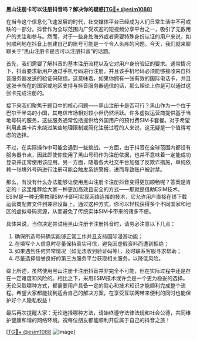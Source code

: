 **黑山注册卡可以注册抖音吗？解决你的疑惑[[TG💪+ @esim1088](https://t.me/s/esim1088)]**

在当今这个信息化飞速发展的时代，社交媒体平台已经成为人们日常生活中不可或缺的一部分。抖音作为全球范围内广受欢迎的短视频分享平台之一，吸引了无数用户的关注和参与。然而，对于一些身处海外或者需要特殊身份认证的用户来说，如何顺利地在抖音上创建自己的账号可能是一个令人头疼的问题。今天，我们就来聊聊关于“黑山注册卡是否可以注册抖音”的话题。

首先，我们需要了解抖音的基本注册流程以及它对用户身份验证的要求。通常情况下，抖音要求新用户通过手机号码进行注册，并且该手机号码必须能够接收来自抖音服务器发送的验证码短信。这意味着，如果你拥有一张有效的国际电话卡，并且这张卡所在的国家或地区支持与抖音服务器通信的话，那么理论上你是可以通过这张卡完成注册的。

接下来我们聚焦于题目中的核心问题——黑山注册卡是否可行？黑山作为一个位于巴尔干半岛的小国，其电信市场相对较小但仍然活跃。许多虚拟运营商提供基于当地号码的服务，这些服务通常包括提供给外国用户的预付费SIM卡套餐。对于希望利用此类卡片来绕过某些地理限制或简化注册过程的人来说，这无疑是一个值得考虑的选择。

不过，在实际操作中可能会遇到一些挑战。一方面，由于抖音在全球范围内都设有服务器节点，因此即使你使用了黑山号码作为注册依据，也并不意味着一定能成功登录并正常使用该应用。另一方面，随着各大社交平台加强了反欺诈措施，单纯依赖一张境外号码进行注册可能会触发系统警报，进而导致账户被封禁。

那么，有没有什么办法能够让使用黑山注册卡注册抖音变得更加顺畅呢？答案是肯定的！这里推荐给大家一种更加高效且安全的方式——那就是借助ESIM技术。ESIM是一种无需物理SIM卡即可实现网络连接的技术，它允许用户直接在线下载运营商配置文件到兼容设备上。通过这种方式，你可以轻松获得多个不同国家和地区的虚拟号码资源，从而避免了传统实体SIM卡带来的诸多不便。

具体来说，当你决定尝试用黑山注册卡注册抖音时，请务必注意以下几点：
1. 确保所选号码确实能够正常工作并且支持国际漫游功能；
2. 在填写个人信息时尽量保持真实可信，避免因虚假资料而遭到拒绝；
3. 如果遇到任何异常情况（如无法收到验证码等），及时联系客服寻求帮助；
4. 尽量选择信誉良好的第三方服务平台获取相关服务，以降低风险。

综上所述，虽然使用黑山注册卡注册抖音并非完全不可能，但在实际过程中还是存在一定难度和风险的。相比之下，采用ESIM技术或许会是一个更为稳妥的选择。无论采取哪种方式，都需要用户具备一定的耐心和技术知识才能顺利完成整个流程。希望大家都能找到适合自己的解决方案，在享受互联网带来便利的同时也能保护好个人隐私权益！

最后再次提醒大家：无论选择哪种方法，请始终遵守法律法规和社会公德，共同维护健康和谐的网络环境。祝每位朋友都能顺利开启属于自己的抖音之旅！

[[TG💪+ @esim1088](https://t.me/s/esim1088) ![Image](https://i.postimg.cc/4NQfJmqS/Snipaste-2025-05-13-00-14-12.png)]